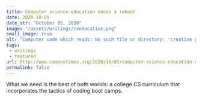 ```yaml
---
title: Computer science education needs a reboot
date: 2020-10-05
date_str: "October 05, 2020"
image: "/assets/writings/cseducation.png"
small_image: true
alt: "Computer code which reads: No such file or directory: 'creative projects'."
tags:
 - writings
 - featured
url: http://www.campustimes.org/2020/10/05/computer-science-education-needs-a-reboot/
permalink: false
---
```


What we need is the best of both worlds: a college CS curriculum that incorporates the tactics of coding boot camps.